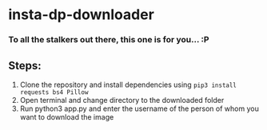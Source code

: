 # insta-dp-downloader
### To all the stalkers out there, this one is for you... :P

## Steps:
1. Clone the repository and install dependencies using `pip3 install requests bs4 Pillow`
2. Open terminal and change directory to the downloaded folder
3. Run python3 app.py and enter the username of the person of whom you want to download the image
